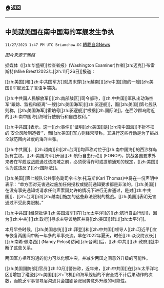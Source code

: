 ###  [:house:返回](README.md)
---


## 中美就美国在南中国海的军舰发生争执
`11/27/2023 1:47 PM UTC Brianchow-DC` [轉載自GNews](https://gnews.org/articles/2042495)

*图片来源于网络*

据媒体《[[zh:华盛顿]]检查者报》(Washington Examiner)作者[[zh:迈克]]·布雷斯特(Mike Brest)2023年[[zh:11月26日]]报道：

[[zh:美国]]和[[zh:中共国军方]]就周末穿[[zh:越南]][[zh:中国]]海的一艘[[zh:美国]]军舰发生了言语争端执。

[[zh:中共国人民解放军]][[zh:南部战区]]司令部称，[[zh:中共国]]军队出动海空军“跟踪、监视和驱离”一艘[[zh:美国海军]][[zh:驱逐舰]]，而[[zh:美国]]第七舰队则称，[[zh:美国海军]]霍珀号[[zh:驱逐舰]]“根据[[zh:国际法]]，在西沙群岛附近的[[zh:南中国海]]海域行使航行和自由权利。”

[[zh:中共国]]表示，这一[[zh:事件]]“证明[[zh:美国]]是[[zh:南中国海]]不折不扣的‘安全风险制造者’”，而[[zh:美国]]军方则经常辩称，其进行这些行动是为了挑战全球范围内过度的海洋主张。

[[zh:中共国]]、[[zh:越南]]和[[zh:台湾]]均声称对位于[[zh:南中国海]]的西沙群岛拥有主权。[[zh:美国海军]]开展[[zh:航行自由行动]] (FONOP)，挑战各国要求外来者在军舰或战舰通过该海域之前，必须获得许可或提前通知的规定，[[zh:美国]]认为这违反了[[zh:国际法]]。

[[zh:美国]]第七舰队公共事务副司令卡尔·托马斯(Karl Thomas)中将在一份声明中表示：“单方面对无害通过施加任何授权或提前通知要求都是非法的。[[zh:美国]]在没有事先通知或请求任何声索国允许的情况下进行无害通过，是对[[zh:中共国]]、[[zh:台湾]]和[[zh:越南]]施加的这些非法限制的挑战。[[zh:美国]]表明无害通过不受此类限制。”

[[zh:中共国]]经常批评[[zh:美国海军]]在[[zh:太平洋]]的[[zh:航行自由行动]]，因为[[zh:中共]][[zh:政府]]寻求主导该地区并将[[zh:美国]]赶出[[zh:太平洋]]。

本月早些时候，[[zh:美国总统]][[zh:拜登]]和[[zh:中共国]]领导人[[zh:习近平]]宣布恢复两国间中断一年多的军事交流。早在2022年夏天，时任[[zh:众议院议长]][[zh:南希·佩洛西]] (Nancy Pelosi)访问[[zh:台湾]]后，[[zh:中共]][[zh:政府]]就中断了这些关系。

两国军方相互沟通的能力可以化解冲突，并减少两国之间意外升级的可能性。

[[zh:美国国防部]]官员[[zh:10月]]警告称，近年来，[[zh:中共国]]在[[zh:太平洋地区]]增加了碰瓷[[zh:美国]][[zh:飞机]]和海军舰艇的不安全或不计后果动作的次数，而缺乏军事领导层沟通只会加剧紧张局势意外升级的可能性。
